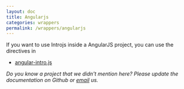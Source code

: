 ```yaml
---
layout: doc
title: Angularjs
categories: wrappers
permalink: /wrappers/angularjs
---
```


If you want to use Introjs inside a AngularJS project, you can use the directives in 

- [angular-intro.js](http://code.mendhak.com/angular-intro.js/)

*Do you know a project that we didn't mention here? Please update the documentation on Github or [email](support@introjs.com) us.*
